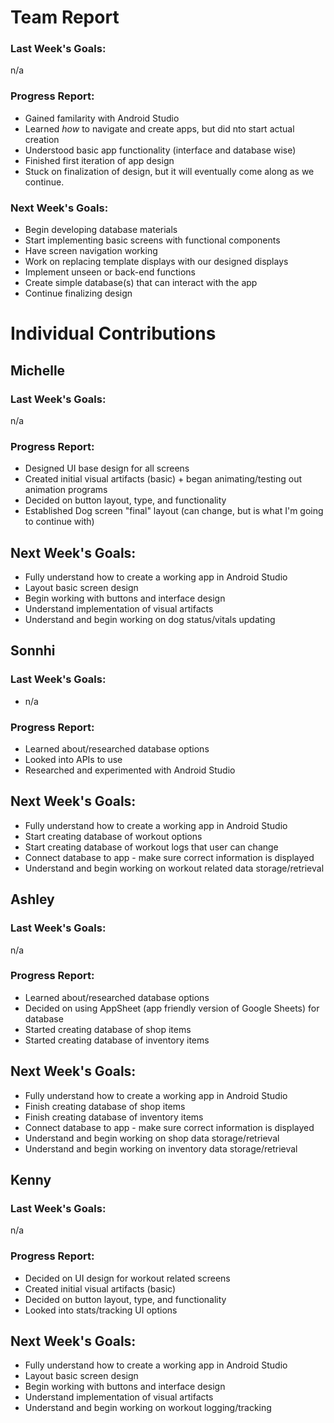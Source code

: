# Team Report
### Last Week's Goals: 
n/a

### Progress Report: 
- Gained familarity with Android Studio
- Learned _how_ to navigate and create apps, but did nto start actual creation
- Understood basic app functionality (interface and database wise)
- Finished first iteration of app design
- Stuck on finalization of design, but it will eventually come along as we continue. 

### Next Week's Goals:
- Begin developing database materials
- Start implementing basic screens with functional components
- Have screen navigation working
- Work on replacing template displays with our designed displays
- Implement unseen or back-end functions
- Create simple database(s) that can interact with the app
- Continue finalizing design



# Individual Contributions

## Michelle
### Last Week's Goals:
n/a

### Progress Report:
- Designed UI base design for all screens
- Created initial visual artifacts (basic) + began animating/testing out animation programs
- Decided on button layout, type, and functionality
- Established Dog screen "final" layout (can change, but is what I'm going to continue with) 

## Next Week's Goals:
- Fully understand how to create a working app in Android Studio
- Layout basic screen design
- Begin working with buttons and interface design
- Understand implementation of visual artifacts
- Understand and begin working on dog status/vitals updating 

## Sonnhi
### Last Week's Goals:
- n/a
### Progress Report:
- Learned about/researched database options
- Looked into APIs to  use
- Researched and experimented with Android Studio
## Next Week's Goals:
- Fully understand how to create a working app in Android Studio
- Start creating database of workout options
- Start creating database of workout logs that user can change
- Connect database to app - make sure correct information is displayed
- Understand and begin working on workout related data storage/retrieval

## Ashley
### Last Week's Goals:
n/a
### Progress Report:
- Learned about/researched database options
- Decided on using AppSheet (app friendly version of Google Sheets) for database
- Started creating database of shop items
- Started creating database of inventory items
## Next Week's Goals:
- Fully understand how to create a working app in Android Studio
- Finish creating database of shop items
- Finish creating database of inventory items
- Connect database to app - make sure correct information is displayed
- Understand and begin working on shop data storage/retrieval 
- Understand and begin working on inventory data storage/retrieval

## Kenny
### Last Week's Goals:
n/a
### Progress Report:
- Decided on UI design for workout related screens
- Created initial visual artifacts (basic) 
- Decided on button layout, type, and functionality
- Looked into stats/tracking UI options

## Next Week's Goals:
- Fully understand how to create a working app in Android Studio
- Layout basic screen design
- Begin working with buttons and interface design
- Understand implementation of visual artifacts
- Understand and begin working on workout logging/tracking
